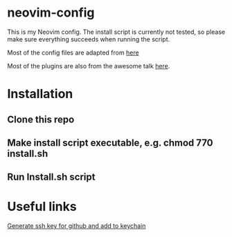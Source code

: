 # neovim-config
This is my Neovim config. The install script is currently not tested, so please make sure everything succeeds when running the script.

Most of the config files are adapted from [here](https://lucasfcosta.com/2019/02/10/terminal-guide-2019.html)

Most of the plugins are also from the awesome talk [here](https://www.youtube.com/watch?v=wlR5gYd6um0).

# Installation
## Clone this repo
## Make install script executable, e.g. chmod 770 install.sh
## Run Install.sh script

# Useful links
[Generate ssh key for github and add to keychain](https://help.github.com/en/github/authenticating-to-github/generating-a-new-ssh-key-and-adding-it-to-the-ssh-agent)
